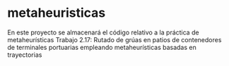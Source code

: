 # metaheuristicas
En este proyecto se almacenará el código relativo a la práctica de metaheurísticas Trabajo 2.17: Rutado de grúas en patios de contenedores de terminales portuarias empleando metaheurísticas basadas en trayectorias
